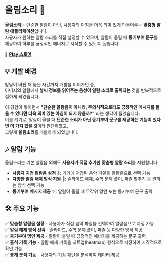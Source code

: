 # 울림소리 📢  

**울림소리**는 단순한 알람이 아닌, 사용자의 아침을 더욱 의미 있게 만들어주는 **맞춤형 알람 애플리케이션**입니다.  
사용자가 원하는 알람 소리를 직접 설정할 수 있으며, 알람이 울릴 때 **동기부여 문구**를 제공하여 하루를 긍정적인 에너지로 시작할 수 있도록 돕습니다.  

🔗 **[Play 스토어](https://play.google.com/store/apps/details?id=com.niw.flutter_alarm_app_2)**  

## 💡 개발 배경  

밤낮이 바뀐 채 늦은 시간까지 개발을 이어가던 중,  
아버지의 알람에서 **날씨 정보를 읽어주는 음성이 알람 소리로 출력되는** 것을 반복적으로 접하게 되었습니다.  

이 경험이 쌓이면서 **"단순한 알람음이 아니라, 무의식적으로라도 긍정적인 메시지를 들을 수 있다면 더욱 의미 있는 아침이 되지 않을까?"** 라는 생각이 들었습니다.  
이를 계기로, 알람이 울릴 때 **단순한 소리가 아닌 동기부여 문구를 제공하는 기능이 있다면 더 가치 있을 것**이라 판단하였고,  
그렇게 **울림소리**를 개발하게 되었습니다.  

## 🎶 알람 기능  

울림소리는 기본 알람음 외에도 **사용자가 직접 추가한 맞춤형 알람 소리**를 지원합니다.  

- **사용자 지정 알람음 설정** 🎵: 기기에 저장된 음악 파일을 알람음으로 선택 가능  
- **다양한 알람 해제 방식 지원** 🔢: 슬라이드 해제, 수학 문제 풀이, 퍼즐 맞추기 등 원하는 방식 선택 가능  
- **동기부여 메시지 제공** ✨: 알람이 울릴 때 무작위 명언 또는 동기부여 문구 출력  

## 🛠️ 주요 기능  

✅ **맞춤형 알람음 설정** - 사용자가 직접 음악 파일을 선택하여 알람음으로 지정 가능  
✅ **알람 해제 방식 선택** - 슬라이드, 수학 문제 풀이, 퍼즐 등 다양한 방식 제공  
✅ **동기부여 명언 제공** - 알람이 울릴 때 긍정적인 에너지를 제공하는 문구 출력  
✅ **출석 기록 기능** - 알람 해제 기록을 히트맵(heatmap) 형식으로 저장하여 시각적으로 확인 가능  
✅ **통계 분석 기능** - 사용자의 기상 패턴을 분석하여 데이터 제공  
